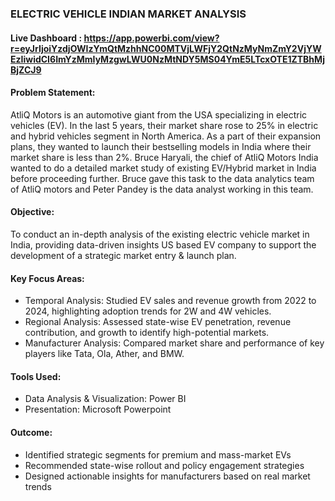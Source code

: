 ### ELECTRIC VEHICLE INDIAN MARKET ANALYSIS

#### Live Dashboard : https://app.powerbi.com/view?r=eyJrIjoiYzdjOWIzYmQtMzhhNC00MTVjLWFjY2QtNzMyNmZmY2VjYWEzIiwidCI6ImYzMmIyMzgwLWU0NzMtNDY5MS04YmE5LTcxOTE1ZTBhMjBjZCJ9

#### Problem Statement: 
AtliQ Motors is an automotive giant from the USA specializing in electric 
vehicles (EV). In the last 5 years, their market share rose to 25% in electric 
and hybrid vehicles segment in North America. As a part of their 
expansion plans, they wanted to launch their bestselling models in India 
where their market share is less than 2%. Bruce Haryali, the chief of AtliQ 
Motors India wanted to do a detailed market study of existing EV/Hybrid 
market in India before proceeding further. Bruce gave this task to the data 
analytics team of AtliQ motors and Peter Pandey is the data analyst 
working in this team.

#### Objective:
To conduct an in-depth analysis of the existing electric vehicle 
market in India, providing data-driven insights US based EV company to support the development 
of a strategic market entry & launch plan.

#### Key Focus Areas:
- Temporal Analysis: Studied EV sales and revenue growth from 2022 to 2024, highlighting adoption trends for 2W and 4W vehicles.
- Regional Analysis: Assessed state-wise EV penetration, revenue contribution, and growth to identify high-potential markets.
- Manufacturer Analysis: Compared market share and performance of key players like Tata, Ola, Ather, and BMW.

#### Tools Used:
- Data Analysis & Visualization: Power BI
- Presentation: Microsoft Powerpoint

#### Outcome:
- Identified strategic segments for premium and mass-market EVs
- Recommended state-wise rollout and policy engagement strategies
- Designed actionable insights for manufacturers based on real market trends
